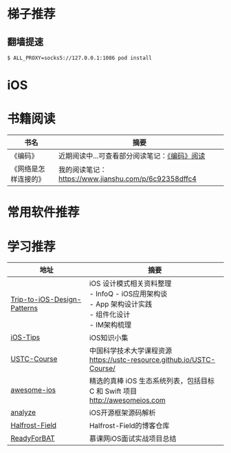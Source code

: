 # 梯子推荐



## 翻墙提速

```shell
$ ALL_PROXY=socks5://127.0.0.1:1086 pod install
```



# iOS







# 书籍阅读

| 书名                 | 摘要                                                         |
| -------------------- | ------------------------------------------------------------ |
| 《编码》             | 近期阅读中...可查看部分阅读笔记：[《编码》阅读](https://github.com/lionsom/iOS-/blob/master/Reading/《编码》阅读.md) |
| 《网络是怎样连接的》 | 我的阅读笔记：https://www.jianshu.com/p/6c92358dffc4         |



# 常用软件推荐





# 学习推荐

| 地址                                                         | 摘要                                                         |
| ------------------------------------------------------------ | ------------------------------------------------------------ |
| [Trip-to-iOS-Design-Patterns](https://github.com/skyming/Trip-to-iOS-Design-Patterns) | iOS 设计模式相关资料整理<br>- InfoQ - iOS应用架构谈 <br>- App 架构设计实践<br/>- 组件化设计<br/>- IM架构梳理 |
| [iOS-Tips](https://github.com/awesome-tips/iOS-Tips)         | iOS知识小集                                                  |
| [USTC-Course](https://github.com/USTC-Resource/USTC-Course)  | 中国科学技术大学课程资源<br>https://ustc-resource.github.io/USTC-Course/ |
| [awesome-ios](https://github.com/vsouza/awesome-ios#how-to-use) | 精选的真棒 iOS 生态系统列表，包括目标 C 和 Swift 项目<br>http://awesomeios.com |
| [analyze](https://github.com/draveness/analyze)              | iOS开源框架源码解析                                          |
| [Halfrost-Field](https://github.com/halfrost/Halfrost-Field) | Halfrost-Field的博客仓库                                     |
| [ReadyForBAT](https://github.com/MisterBooo/ReadyForBAT)     | 慕课网iOS面试实战项目总结                                    |







